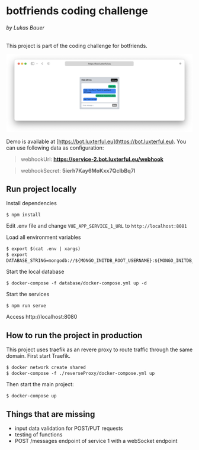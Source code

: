 # botfriends coding challenge

###### by Lukas Bauer

This project is part of the coding challenge for botfriends.

![preview](https://github.com/luxterful/luxterbot/blob/main/docs/preview.png?raw=true)

Demo is available at [https://bot.luxterful.eu](https://bot.luxterful.eu). You can use following data as configuration:

> webhookUrl: **https://service-2.bot.luxterful.eu/webhook**

> webhookSecret: **5ierh7Kay6MoKxx7QclbBq7I**

## Run project locally

Install dependencies

```
$ npm install
```

Edit .env file and change `VUE_APP_SERVICE_1_URL` to `http://localhost:8081`

Load all environment variables

```
$ export $(cat .env | xargs)
$ export DATABASE_STRING=mongodb://${MONGO_INITDB_ROOT_USERNAME}:${MONGO_INITDB_ROOT_PASSWORD}@localhost:27017/
```

Start the local database

```
$ docker-compose -f database/docker-compose.yml up -d
```

Start the services

```
$ npm run serve
```

Access http://localhost:8080

## How to run the project in production

This project uses traefik as an revere proxy to route traffic through the same domain. First start Traefik.

```
$ docker network create shared
$ docker-compose -f ./reverseProxy/docker-compose.yml up
```

Then start the main project:

```
$ docker-compose up
```

## Things that are missing

- input data validation for POST/PUT requests
- testing of functions
- POST /messages endpoint of service 1 with a webSocket endpoint

